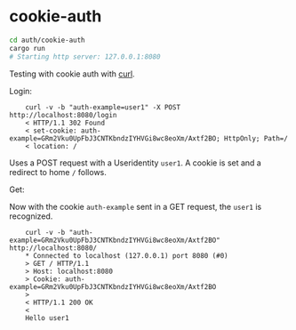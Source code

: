 # cookie-auth

```sh
cd auth/cookie-auth
cargo run
# Starting http server: 127.0.0.1:8080
```

Testing with cookie auth with [curl](https://curl.haxx.se).

Login:

        curl -v -b "auth-example=user1" -X POST  http://localhost:8080/login
        < HTTP/1.1 302 Found
        < set-cookie: auth-example=GRm2Vku0UpFbJ3CNTKbndzIYHVGi8wc8eoXm/Axtf2BO; HttpOnly; Path=/
        < location: /

Uses a POST request with a Useridentity `user1`. A cookie is set and a redirect to home `/` follows.

Get:

Now with the cookie `auth-example` sent in a GET request, the `user1` is recognized.

        curl -v -b "auth-example=GRm2Vku0UpFbJ3CNTKbndzIYHVGi8wc8eoXm/Axtf2BO" http://localhost:8080/
        * Connected to localhost (127.0.0.1) port 8080 (#0)
        > GET / HTTP/1.1
        > Host: localhost:8080
        > Cookie: auth-example=GRm2Vku0UpFbJ3CNTKbndzIYHVGi8wc8eoXm/Axtf2BO
        > 
        < HTTP/1.1 200 OK
        < 
        Hello user1

